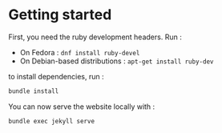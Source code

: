 # Getting started

First, you need the ruby development headers. Run :  
* On Fedora : `dnf install ruby-devel`
* On Debian-based distributions : `apt-get install ruby-dev`

to install dependencies, run :  
```sh
bundle install
```

You can now serve the website locally with :  
```sh
bundle exec jekyll serve
```
